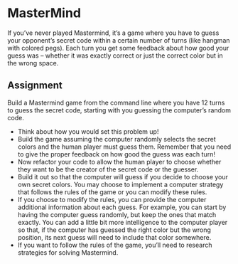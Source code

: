 # MasterMind

If you’ve never played Mastermind, it’s a game where you have to guess your opponent’s secret code within a certain number of turns (like hangman with colored pegs). Each turn you get some feedback about how good your guess was – whether it was exactly correct or just the correct color but in the wrong space.

## Assignment

Build a Mastermind game from the command line where you have 12 turns to guess the secret code, starting with you guessing the computer’s random code.

- Think about how you would set this problem up!
- Build the game assuming the computer randomly selects the secret colors and the human player must guess them. Remember that you need to give the proper feedback on how good the guess was each turn!
- Now refactor your code to allow the human player to choose whether they want to be the creator of the secret code or the guesser.
- Build it out so that the computer will guess if you decide to choose your own secret colors. You may choose to implement a computer strategy that follows the rules of the game or you can modify these rules.
- If you choose to modify the rules, you can provide the computer additional information about each guess. For example, you can start by having the computer guess randomly, but keep the ones that match exactly. You can add a little bit more intelligence to the computer player so that, if the computer has guessed the right color but the wrong position, its next guess will need to include that color somewhere.
- If you want to follow the rules of the game, you’ll need to research strategies for solving Mastermind.
